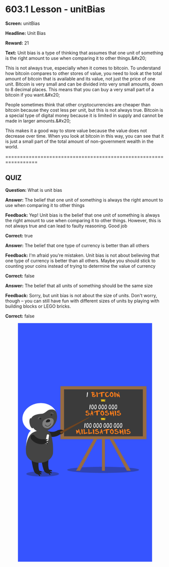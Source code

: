 # 603.1 Lesson - unitBias

**Screen:** unitBias

**Headline:** Unit Bias

**Reward:** 21

**Text:** Unit bias is a type of thinking that assumes that one unit of something is the right amount to use when comparing it to other things.&amp;#x20;

This is not always true, especially when it comes to bitcoin. To understand how bitcoin compares to other stores of value, you need to look at the total amount of bitcoin that is available and its value, not just the price of one unit. Bitcoin is very small and can be divided into very small amounts, down to 8 decimal places. This means that you can buy a very small part of a bitcoin if you want.&amp;#x20;

People sometimes think that other cryptocurrencies are cheaper than bitcoin because they cost less per unit, but this is not always true. Bitcoin is a special type of digital money because it is limited in supply and cannot be made in larger amounts.&amp;#x20;

This makes it a good way to store value because the value does not decrease over time. When you look at bitcoin in this way, you can see that it is just a small part of the total amount of non-government wealth in the world.


=================================================================

## QUIZ

**Question:** What is unit bias


**Answer:** The belief that one unit of something is always the right amount to use when comparing it to other things

**Feedback:** Yep! Unit bias is the belief that one unit of something is always the right amount to use when comparing it to other things. However, this is not always true and can lead to faulty reasoning. Good job

**Correct:** true

**Answer:** The belief that one type of currency is better than all others

**Feedback:** I&#x27;m afraid you&#x27;re mistaken. Unit bias is not about believing that one type of currency is better than all others. Maybe you should stick to counting your coins instead of trying to determine the value of currency

**Correct:** false

**Answer:** The belief that all units of something should be the same size

**Feedback:** Sorry, but unit bias is not about the size of units. Don&#x27;t worry, though – you can still have fun with different sizes of units by playing with building blocks or LEGO bricks.

**Correct:** false


<figure><img src="../.gitbook/assets/603-01.png" alt=""><figcaption></figcaption></figure>

